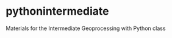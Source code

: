 pythonintermediate
==================

Materials for the Intermediate Geoprocessing with Python class